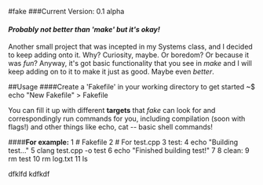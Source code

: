 #fake
###Current Version: 0.1 alpha

#### *Probably not better than 'make' but it's okay!*

Another small project that was incepted in my Systems class, and I decided to keep adding onto it. Why? Curiosity, maybe. Or boredom? Or because it was *fun*? Anyway, it's got basic functionality that you see in *make* and I will keep adding on to it to make it just as good. Maybe even *better*.

##Usage
####Create a 'Fakefile' in your working directory to get started
    ~$ echo "New Fakefile" > Fakefile

You can fill it up with different **targets** that *fake* can look for and correspondingly run commands for you, including compilation (soon with flags!) and other things like echo, cat -- basic shell commands!
  
####**For example:**
    1 # Fakefile
    2 # For test.cpp
    3 test:
    4     echo "Building test..."
    5     clang test.cpp -o test
    6     echo "Finished building test!"
    7 
    8 clean:
    9     rm test
    10    rm log.txt
    11    ls

dfklfd
    kdfkdf
